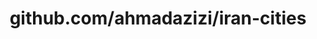 ---
layout: post
title: github.com/ahmadazizi/iran-cities
categories: link
tags: [انگلیسی, گیت‌هاب, برنامه‌نویسی]
---